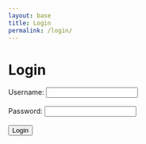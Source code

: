 ```yaml
---
layout: base
title: Login
permalink: /login/
---
```


<h1>Login</h1>
    <form id="loginForm">
        <label for="username">Username:</label>
        <input type="text" id="username" name="username" required><br><br>        
        <label for="password">Password:</label>
        <input type="password" id="password" name="password" required><br><br>       
        <input type="submit" value="Login">
    </form>
    <script>
        document.getElementById('loginForm').addEventListener('submit', function(event) {
            event.preventDefault(); // Prevent form submission
            // Get form data
            const formData = new FormData(this);            
            // Make POST request to backend API endpoint for login
            fetch('http://127.0.0.1:8240/api/users/login', {
                method: 'POST',
                body: formData
            })
            .then(response => {
                if (response.ok) {
                    window.location.href = '/AA_index.html'; 
                } else {
                    // Handle failed login (show error message, etc.)
                    console.error('Login failed');
                }
            })
            .catch(error => {
                console.error('Error:', error);
            });
        });
    </script>